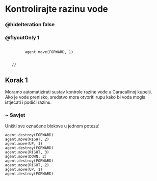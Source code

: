 # Kontrolirajte razinu vode
### @hideIteration false 
### @flyoutOnly 1


``` ghost
    
         agent.move(FORWARD, 1)
     
```
```template
   //     
```


## Korak 1

Moramo automatizirati sustav kontrole razine vode u Caracallinoj kupelji. Ako je vode prenisko, sredstvo mora otvoriti rupu kako bi voda mogla istjecati i podići razinu.

### ~ Savjet
Uništi sve označene blokove u jednom potezu!

```  blocks
agent.destroy(FORWARD)
agent.move(RIGHT, 2)
agent.move(UP, 1)
agent.destroy(FORWARD)
agent.move(RIGHT, 3)
agent.move(DOWN, 2)
agent.destroy(FORWARD)
agent.move(RIGHT, 2)
agent.move(UP, 1)
agent.destroy(FORWARD)

```

